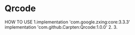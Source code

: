 # Qrcode
HOW TO USE
1.implementation 'com.google.zxing:core:3.3.3'
  implementation 'com.github.Carpten:Qrcode:1.0.0'
2.<uses-permission android:name="android.permission.CAMERA" />
3.<fragment
        android:id="@+id/qr_fragment"
        android:name="com.ysq.qrlib.QrFragment"
        android:layout_width="match_parent"
        android:layout_height="match_parent" /> 
